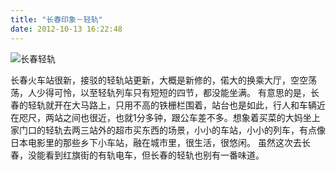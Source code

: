 ```yaml
---
title: "长春印象－轻轨"
date: 2012-10-13 16:22:48
---
```


![长春轻轨](../../../images/2012/3d5f62f83c87b927a8d311d6-2.jpg "长春轻轨")

长春火车站很新，接驳的轻轨站更新，大概是新修的，偌大的换乘大厅，空空荡荡，人少得可怜，以至轻轨列车只有短短的四节，都没能坐满。 有意思的是，长春的轻轨就开在大马路上，只用不高的铁栅栏围着，站台也是如此，行人和车辆近在咫尺，两站之间也很近，也就1分多钟，跟公车差不多。想象着买菜的大妈坐上家门口的轻轨去两三站外的超市买东西的场景，小小的车站，小小的列车，有点像日本电影里的那些乡下小车站，融在城市里，很生活，很悠闲。 虽然这次去长春，没能看到红旗街的有轨电车，但长春的轻轨也别有一番味道。